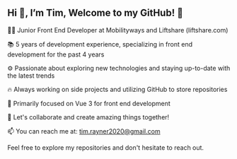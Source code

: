 Hi 👋, I’m Tim, Welcome to my GitHub! 👾
-
👨‍💻 Junior Front End Developer at Mobilityways and Liftshare (liftshare.com)

📚 5 years of development experience, specializing in front end development for the past 4 years

⚙️ Passionate about exploring new technologies and staying up-to-date with the latest trends

🔥 Always working on side projects and utilizing GitHub to store repositories

🌟 Primarily focused on Vue 3 for front end development

🚀 Let's collaborate and create amazing things together!

📫 You can reach me at: tim.rayner2020@gmail.com

Feel free to explore my repositories and don't hesitate to reach out.



